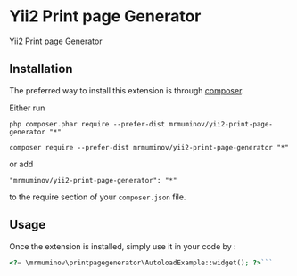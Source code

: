 Yii2 Print page Generator
=========================
Yii2 Print page Generator

Installation
------------

The preferred way to install this extension is through [composer](http://getcomposer.org/download/).

Either run

```
php composer.phar require --prefer-dist mrmuminov/yii2-print-page-generator "*"
```

```
composer require --prefer-dist mrmuminov/yii2-print-page-generator "*"
```

or add

```
"mrmuminov/yii2-print-page-generator": "*"
```

to the require section of your `composer.json` file.


Usage
-----

Once the extension is installed, simply use it in your code by  :

```php
<?= \mrmuminov\printpagegenerator\AutoloadExample::widget(); ?>```